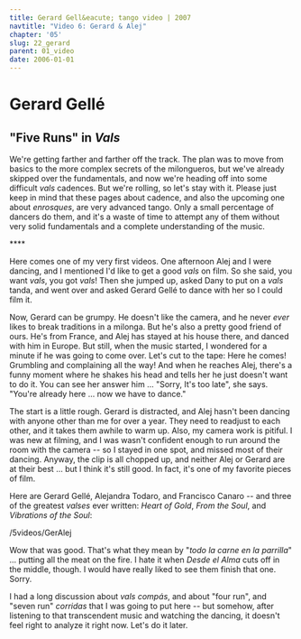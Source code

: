 ```yaml
---
title: Gerard Gell&eacute; tango video | 2007
navtitle: "Video 6: Gerard & Alej"
chapter: '05'
slug: 22_gerard
parent: 01_video
date: 2006-01-01
---
```

# Gerard Gell&eacute;

## "Five Runs" in _Vals_

We're getting farther and farther off the track. The plan was to move from basics to the more complex secrets of the milongueros, but we've already skipped over the fundamentals, and now we're heading off into some difficult _vals_ cadences. But we're rolling, so let's stay with it. Please just keep in mind that these pages about cadence, and also the upcoming one about _enrosques_, are very advanced tango. Only a small percentage of dancers do them, and it's a waste of time to attempt any of them without very solid fundamentals and a complete understanding of the music.

\*\*\*\*

Here comes one of my very first videos. One afternoon Alej and I were dancing, and I mentioned I'd like to get a good _vals_ on film. So she said, you want _vals_, you got _vals_! Then she jumped up, asked Dany to put on a _vals_ tanda, and went over and asked Gerard Gellé to dance with her so I could film it.

Now, Gerard can be grumpy. He doesn't like the camera, and he never _ever_ likes to break traditions in a milonga. But he's also a pretty good friend of ours. He's from France, and Alej has stayed at his house there, and danced with him in Europe. But still, when the music started, I wondered for a minute if he was going to come over. Let's cut to the tape: Here he comes! Grumbling and complaining all the way! And when he reaches Alej, there's a funny moment where he shakes his head and tells her he just doesn't want to do it. You can see her answer him ... "Sorry, It's too late", she says. "You're already here ... now we have to dance."

The start is a little rough. Gerard is distracted, and Alej hasn't been dancing with anyone other than me for over a year. They need to readjust to each other, and it takes them awhile to warm up. Also, my camera work is pitiful. I was new at filming, and I was wasn't confident enough to run around the room with the camera -- so I stayed in one spot, and missed most of their dancing. Anyway, the clip is all chopped up, and neither Alej or Gerard are at their best ... but I think it's still good. In fact, it's one of my favorite pieces of film.

Here are Gerard Gellé, Alejandra Todaro, and Francisco Canaro -- and three of the greatest _valses_ ever written: _Heart of Gold_, _From the Soul_, and _Vibrations of the Soul_:

/5videos/GerAlej

Wow that was good. That's what they mean by "_todo la carne en la parrilla_" ... putting all the meat on the fire. I hate it when _Desde el Alma_ cuts off in the middle, though. I would have really liked to see them finish that one. Sorry.

I had a long discussion about _vals compás_, and about "four run", and "seven run" _corridas_ that I was going to put here -- but somehow, after listening to that transcendent music and watching the dancing, it doesn't feel right to analyze it right now. Let's do it later.
